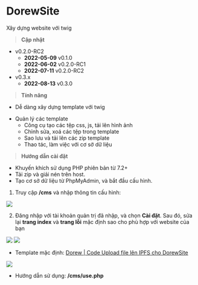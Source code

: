 # DorewSite
Xây dựng website với twig

> **Cập nhật**
* v0.2.0-RC2
  * **2022-05-09** v0.1.0
  * **2022-06-02** v0.2.0-RC1
  * **2022-07-11** v0.2.0-RC2
* v0.3.x
  * **2022-08-13** v0.3.0

> **Tính năng**
- Dễ dàng xây dựng template với twig
* Quản lý các template
  * Công cụ tạo các tệp css, js, tải lên hình ảnh
  * Chỉnh sửa, xoá các tệp trong template
  * Sao lưu và tải lên các zip template
  * Thao tác, làm việc với cơ sở dữ liệu

> **Hướng dẫn cài đặt**
- Khuyến khích sử dụng PHP phiên bản từ 7.2+
- Tải zip và giải nén trên host.
- Tạo cơ sở dữ liệu từ PhpMyAdmin, và bắt đầu cấu hình.

1.  Truy cập **/cms** và nhập thông tin cấu hình:

![](https://i.imgur.com/2Da3lEe.png)

2. Đăng nhập với tài khoản quản trị đã nhập, và chọn **Cài đặt**. Sau đó, sửa lại **trang index** và **trang lỗi** mặc định sao cho phù hợp với website của bạn

![](https://i.imgur.com/AtS7IcD.png)
![](https://i.imgur.com/5lkuF4a.png)

- Template mặc định: [Dorew | Code Upload file lên IPFS cho DorewSite](https://dorew.gq/forum/318/code-upload-file-len-ipfs-cho-dorewsite.html)

![](https://i.imgur.com/JTt9yzB.png)

- Hướng dẫn sử dụng: **/cms/use.php**
